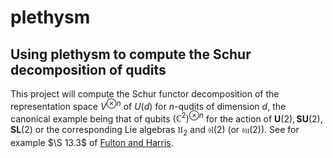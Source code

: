# plethysm
Using plethysm to compute the Schur decomposition of qudits
---
This project will compute the Schur functor decomposition of the representation space $V^{\otimes n}$ of $U(d)$ for $n$-qudits of dimension $d$, the canonical example being that of qubits $(\mathbb{C}^2)^{\otimes n}$ for the action of $\mathbf{U}(2), \mathbf{SU}(2), \mathbf{SL}(2)$ or the corresponding Lie algebras $\mathfrak{U}_2$ and $\mathfrak{sl}(2)$ (or $\mathfrak{su}(2)$). See for example $\S 13.3$ of [Fulton and Harris](https://github.com/The-Singularity-Research/plethysm/blob/main/representation-theory.pdf). 
